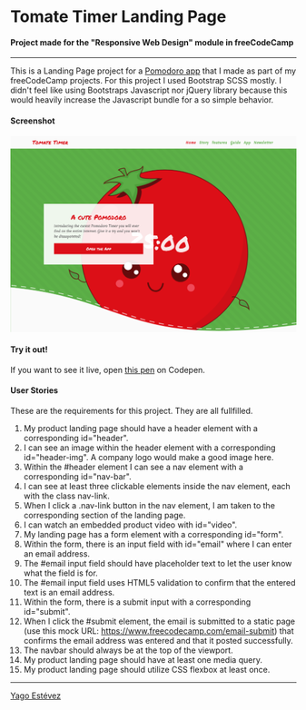 # Tomate Timer Landing Page
#### Project made for the "Responsive Web Design" module in freeCodeCamp 
---

This is a Landing Page project for a [Pomodoro app](https://codepen.io/yagoestevez/full/dqJGVa) that I made as part of my freeCodeCamp projects. For this project I used Bootstrap SCSS mostly. I didn't feel like using Bootstraps Javascript nor jQuery library because this would heavily increase the Javascript bundle for a so simple behavior.

#### Screenshot

![Screenshot](Screenshot.png)

#### Try it out!

If you want to see it live, open [this pen](https://) on Codepen.

#### User Stories

These are the requirements for this project. They are all fullfilled.

1. My product landing page should have a header element with a corresponding id="header".
2. I can see an image within the header element with a corresponding id="header-img". A company logo would make a good image here.
3. Within the #header element I can see a nav element with a corresponding id="nav-bar".
4. I can see at least three clickable elements inside the nav element, each with the class nav-link.
5. When I click a .nav-link button in the nav element, I am taken to the corresponding section of the landing page.
6. I can watch an embedded product video with id="video".
7. My landing page has a form element with a corresponding id="form".
8. Within the form, there is an input field with id="email" where I can enter an email address.
9. The #email input field should have placeholder text to let the user know what the field is for.
10. The #email input field uses HTML5 validation to confirm that the entered text is an email address.
11. Within the form, there is a submit input with a corresponding id="submit".
12. When I click the #submit element, the email is submitted to a static page (use this mock URL: https://www.freecodecamp.com/email-submit) that confirms the email address was entered and that it posted successfully.
13. The navbar should always be at the top of the viewport.
14. My product landing page should have at least one media query.
15. My product landing page should utilize CSS flexbox at least once.


---

[Yago Estévez](https://twitter.com/yagoestevez)